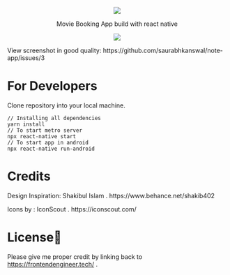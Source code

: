 
<p align="center">
  <img  src="https://user-images.githubusercontent.com/26677033/131183059-001297e5-51ba-4081-a020-0be9212e454e.png">
</p>
<p align="center">Movie Booking App build with react native</p>

<p align="center">
 <img src="https://user-images.githubusercontent.com/26677033/131186805-68fcef6b-4c52-4259-92c7-663d17d05471.JPG">
</p>
<p>View screenshot in good quality: https://github.com/saurabhkanswal/note-app/issues/3 </p>

# For Developers

Clone repository into your local machine.
```
// Installing all dependencies
yarn install
// To start metro server
npx react-native start
// To start app in android
npx react-native run-android
```
# Credits
<p>Design Inspiration: Shakibul Islam . https://www.behance.net/shakib402 </p>
<p>Icons by : IconScout . https://iconscout.com/ </p>


# License📝
Please give me proper credit by linking back to https://frontendengineer.tech/ .
